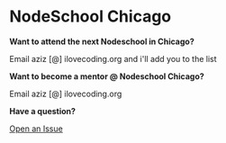 # NodeSchool Chicago

**Want to attend the next Nodeschool in Chicago?**

Email aziz [@] ilovecoding.org and i'll add you to the list



**Want to become a mentor @ Nodeschool Chicago?**

Email aziz [@] ilovecoding.org



**Have a question?**

[Open an Issue](https://github.com/nodeschool/chicago/issues/new)
